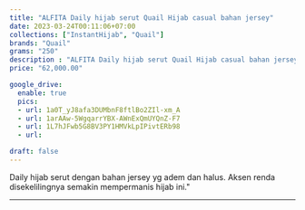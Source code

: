 ```yaml
---
title: "ALFITA Daily hijab serut Quail Hijab casual bahan jersey"
date: 2023-03-24T00:11:06+07:00
collections: ["InstantHijab", "Quail"]
brands: "Quail"
grams: "250"
description : "ALFITA Daily hijab serut Quail Hijab casual bahan jersey"
price: "62,000.00"

google_drive:
  enable: true
  pics:
  - url: 1a0T_yJ8afa3DUMbnF8ftlBo2ZIl-xm_A
  - url: 1arAAw-5WgqarrYBX-AWnExQmUYQnZ-F7
  - url: 1L7hJFwb5G8BV3PY1HMVkLpIPivtERb98
  - url: 

draft: false
---
```


Daily hijab serut dengan bahan jersey yg adem dan halus. Aksen renda disekelilingnya semakin mempermanis hijab ini."

-----------    
 
